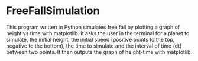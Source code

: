 # FreeFallSimulation

This program written in Python simulates free fall by plotting a graph of height vs time with matplotlib.
It asks the user in the terminal for a planet to simulate, the initial height, the initial speed (positive points to the top, negative to the bottom), the time to simulate and the interval of time (dt) between two points.
It then outputs the graph of height-time with matplotlib.
